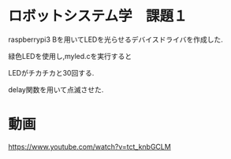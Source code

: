 # ロボットシステム学　課題１

raspberrypi3 Bを用いてLEDを光らせるデバイスドライバを作成した.

緑色LEDを使用し,myled.cを実行すると

LEDがチカチカと30回する.

delay関数を用いて点滅させた.

# 動画

https://www.youtube.com/watch?v=tct_knbGCLM
